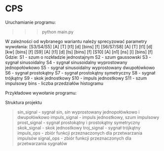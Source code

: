 # CPS

Uruchamianie programu:
>>> python main.py

W zależności od wybranego wariantu należy sprecyzować parametry wywołania:
[S3/S4/S5] [A] [T] [t1] [d] [bins] [f]
[S6/S7/S8] [A] [T] [t1] [d] [kw] [bins] [f]
[S9] [A] [t1] [d] [ts] [bins] [f] 
[S10] [A] [n1] [ns] [l] [bins] [f]  
Gdzie:
S1 - szum o rozkładzie jednostajnym
S2 - szum gaussowski
S3 - sygnał sinusoidalny
S4 - sygnał sinusoidalny wyprostowany jednopołówkowo
S5 - sygnał sinusoidalny wyprostowany dwupołówkowo
S6 - sygnał prostokątny
S7 - sygnał prostokątny symetryczny
S8 - sygnał trójkątny
S9 - skok jednostkowy
S10 - impuls jednostkowy
S11 - szum impulsowy
bins - liczba przedziałów histogramu 

Przykładowe wywołanie programu:

Struktura projektu 
> sin_signal - sygnał sin, sin wyprostowany jednopołówkowo i dwupołówkowo
> impuls_signal - impuls jednostkowy, szum impulsowy
> prost_signal - sygnał prostokątny i prostokątny symetryczny
> skok_signal - skok jednostkowy
> troj_signal - sygnał trójkątny
> impuls_ops - zbiór funkcji przeznaczonych dla przetwarzania impulsów
> signal_ops - zbiór funkcji przeznaczonych dla przetwarzania sygnałów
